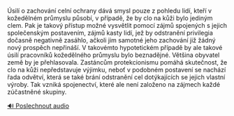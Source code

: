 
Úsilí o zachování celní ochrany dává smysl pouze z pohledu lidí, kteří v kožedělném průmyslu působí, v případě, že by clo na kůži bylo jediným clem. Pak je takový přístup možné vysvětlit pomocí zájmů spojených s jejich společenským postavením, zájmů kasty lidí, jež by odstranění privilegia dočasně negativně zasáhlo, ačkoli jim samotné jeho zachování již žádný nový prospěch nepřináší. V takovémto hypotetickém případě by ale takové úsilí pracovníků kožedělného průmyslu bylo beznadějné. Většina obyvatel země by je přehlasovala. Zastáncům protekcionismu pomáhá skutečnost, že clo na kůži nepředstavuje výjimku, neboť v podobném postavení se nachází řada odvětví, která se také brání odstranění cel dotýkajících se jejich vlastní výroby. Tak vzniká spojenectví, které ale není založeno na zájmech každé zúčastněné skupiny.

[🔊 Poslechnout audio](/data/7-paragraphs/audio/chapter_148/para_003-sil-o-zachovn-celn-ochrany-dv-smysl-pouze-z.mp3)
